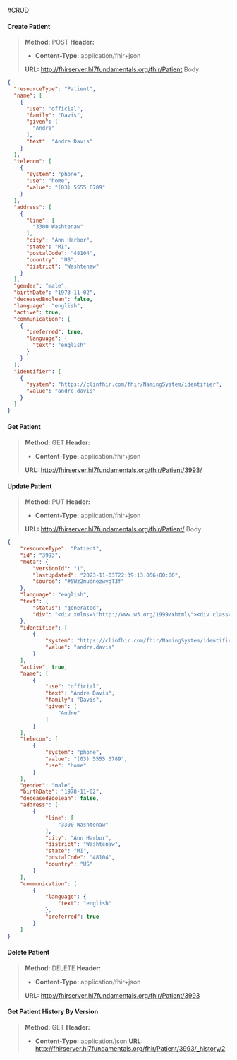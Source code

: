 #CRUD

#### Create Patient
>**Method:** POST
>**Header:**
>* **Content-Type:** application/fhir+json
>
>**URL:** http://fhirserver.hl7fundamentals.org/fhir/Patient
>Body:
```JSON
{
  "resourceType": "Patient",
  "name": [
    {
      "use": "official",
      "family": "Davis",
      "given": [
        "Andre"
      ],      
      "text": "Andre Davis"
    }
  ],
  "telecom": [
    {
      "system": "phone",
      "use": "home",
      "value": "(03) 5555 6789"
    }
  ],
  "address": [
    {
      "line": [
        "3300 Washtenaw"
      ],
      "city": "Ann Harbor",
      "state": "MI",
      "postalCode": "48104",
      "country": "US",
      "district": "Washtenaw"
    }
  ],
  "gender": "male",
  "birthDate": "1973-11-02",
  "deceasedBoolean": false,
  "language": "english",
  "active": true,
  "communication": [
    {
      "preferred": true,
      "language": {
        "text": "english"
      }
    }
  ],
  "identifier": [
    {
      "system": "https://clinfhir.com/fhir/NamingSystem/identifier",
      "value": "andre.davis"
    }
  ]
}
```

#### Get Patient
>**Method:** GET
>**Header:**
>* **Content-Type:** application/fhir+json
>
>**URL:** http://fhirserver.hl7fundamentals.org/fhir/Patient/3993/

#### Update Patient
>**Method:** PUT
>**Header:**
>* **Content-Type:** application/fhir+json
>
>**URL:** http://fhirserver.hl7fundamentals.org/fhir/Patient/
>Body:
```JSON
{
    "resourceType": "Patient",
    "id": "3993",
    "meta": {
        "versionId": "1",
        "lastUpdated": "2023-11-03T22:39:13.056+00:00",
        "source": "#5Wz2mudnezwygT3f"
    },
    "language": "english",
    "text": {
        "status": "generated",
        "div": "<div xmlns=\"http://www.w3.org/1999/xhtml\"><div class=\"hapiHeaderText\">Andre <b>DAVIS </b></div><table class=\"hapiPropertyTable\"><tbody><tr><td>Identifier</td><td>andre.davis</td></tr><tr><td>Address</td><td><span>3300 Washtenaw </span><br/><span>Ann Harbor </span><span>MI </span><span>US </span></td></tr><tr><td>Date of birth</td><td><span>02 November 1973</span></td></tr></tbody></table></div>"
    },
    "identifier": [
        {
            "system": "https://clinfhir.com/fhir/NamingSystem/identifier",
            "value": "andre.davis"
        }
    ],
    "active": true,
    "name": [
        {
            "use": "official",
            "text": "Andre Davis",
            "family": "Davis",
            "given": [
                "Andre"
            ]
        }
    ],
    "telecom": [
        {
            "system": "phone",
            "value": "(03) 5555 6789",
            "use": "home"
        }
    ],
    "gender": "male",
    "birthDate": "1978-11-02",
    "deceasedBoolean": false,
    "address": [
        {
            "line": [
                "3300 Washtenaw"
            ],
            "city": "Ann Harbor",
            "district": "Washtenaw",
            "state": "MI",
            "postalCode": "48104",
            "country": "US"
        }
    ],
    "communication": [
        {
            "language": {
                "text": "english"
            },
            "preferred": true
        }
    ]
}
```

#### Delete Patient

>**Method:** DELETE
>**Header:**
>* **Content-Type:** application/fhir+json
>
>**URL:** http://fhirserver.hl7fundamentals.org/fhir/Patient/3993

#### Get Patient History By Version

>**Method:** GET
>**Header:**
>* **Content-Type:** application/json
>**URL:** http://fhirserver.hl7fundamentals.org/fhir/Patient/3993/_history/2